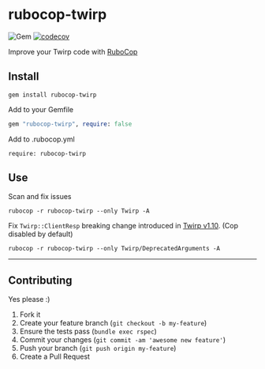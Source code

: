 rubocop-twirp
======
![Gem](https://img.shields.io/gem/dt/rubocop-twirp?style=plastic)
[![codecov](https://codecov.io/gh/dpep/rubocop-twirp/branch/main/graph/badge.svg)](https://codecov.io/gh/dpep/rubocop-twirp)

Improve your Twirp code with [RuboCop](https://github.com/bbatsov/rubocop)


## Install
```
gem install rubocop-twirp
```

Add to your Gemfile
```ruby
gem "rubocop-twirp", require: false
```

Add to .rubocop.yml
```
require: rubocop-twirp
```

## Use
Scan and fix issues
```
rubocop -r rubocop-twirp --only Twirp -A
```


Fix `Twirp::ClientResp` breaking change introduced in [Twirp v1.10](https://github.com/github/twirp-ruby/commit/4614a5fe004ca408c48ddfc813c80f3ad7bcb586). (Cop disabled by default)
```
rubocop -r rubocop-twirp --only Twirp/DeprecatedArguments -A
```


----
## Contributing

Yes please  :)

1. Fork it
1. Create your feature branch (`git checkout -b my-feature`)
1. Ensure the tests pass (`bundle exec rspec`)
1. Commit your changes (`git commit -am 'awesome new feature'`)
1. Push your branch (`git push origin my-feature`)
1. Create a Pull Request
